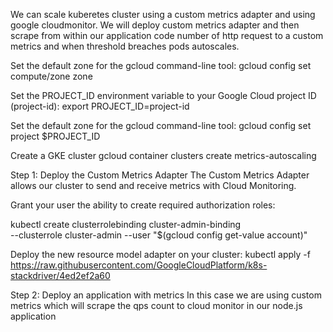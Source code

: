 We can scale kuberetes cluster using a custom metrics adapter and using google cloudmonitor. We will deploy custom metrics adapter and then scrape from within
our application code number of http request to a custom metrics and when threshold breaches pods autoscales.

Set the default zone for the gcloud command-line tool:
gcloud config set compute/zone zone

Set the PROJECT_ID environment variable to your Google Cloud project ID (project-id):
export PROJECT_ID=project-id

Set the default zone for the gcloud command-line tool:
gcloud config set project $PROJECT_ID

Create a GKE cluster
gcloud container clusters create metrics-autoscaling

Step 1: Deploy the Custom Metrics Adapter
The Custom Metrics Adapter allows our cluster to send and receive metrics with Cloud Monitoring.

Grant your user the ability to create required authorization roles:

kubectl create clusterrolebinding cluster-admin-binding \
    --clusterrole cluster-admin --user "$(gcloud config get-value account)"
	
Deploy the new resource model adapter on your cluster:
kubectl apply -f https://raw.githubusercontent.com/GoogleCloudPlatform/k8s-stackdriver/4ed2ef2a60

Step 2: Deploy an application with metrics
In this case we are using custom metrics which will scrape the qps count to cloud monitor in our node.js application 
